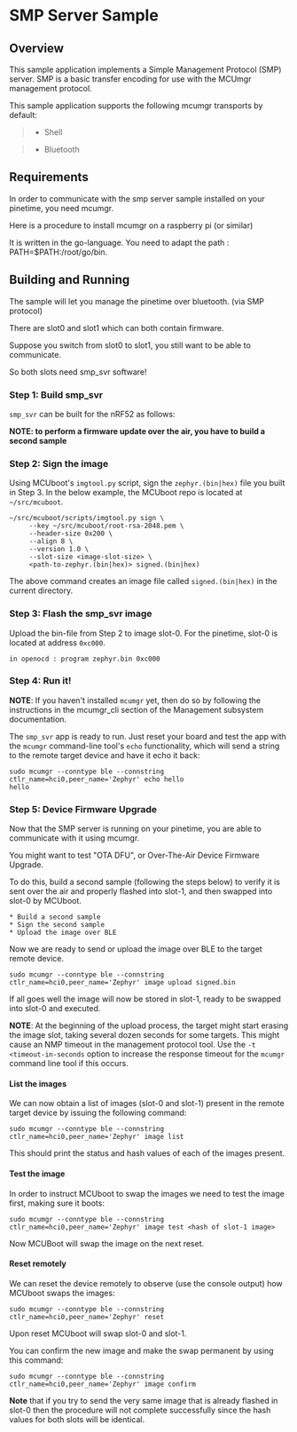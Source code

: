 # SMP Server Sample

## Overview

This sample application implements a Simple Management Protocol (SMP) server.
SMP is a basic transfer encoding for use with the MCUmgr management protocol.

This sample application supports the following mcumgr transports by default:

> 
> * Shell


> * Bluetooth

## Requirements

In order to communicate with the smp server sample installed on your pinetime, you need mcumgr.

Here is a procedure to install mcumgr on a raspberry pi  (or similar)

It is written in the go-language. You need to adapt the path :   PATH=$PATH:/root/go/bin.

## Building and Running

The sample will let you manage the pinetime over bluetooth. (via SMP protocol)

There are slot0 and slot1 which can both contain firmware.

Suppose you switch from slot0 to slot1, you still want to be able to communicate.

So both slots need smp_svr software!

### Step 1: Build smp_svr

`smp_svr` can be built for the nRF52 as follows:

**NOTE: to perform a firmware update over the air, you have to build a second sample**

### Step 2: Sign the image

Using MCUboot's `imgtool.py` script, sign the `zephyr.(bin|hex)`
file you built in Step 3. In the below example, the MCUboot repo is located at
`~/src/mcuboot`.

```
~/src/mcuboot/scripts/imgtool.py sign \
     --key ~/src/mcuboot/root-rsa-2048.pem \
     --header-size 0x200 \
     --align 8 \
     --version 1.0 \
     --slot-size <image-slot-size> \
     <path-to-zephyr.(bin|hex)> signed.(bin|hex)
```

The above command creates an image file called `signed.(bin|hex)` in the
current directory.

### Step 3: Flash the smp_svr image

Upload the bin-file from Step 2 to image slot-0.
For the pinetime, slot-0 is located at address `0xc000`.

```
in openocd : program zephyr.bin 0xc000
```

### Step 4: Run it!

**NOTE**: If you haven't installed `mcumgr` yet, then do so by following the
instructions in the mcumgr_cli section of the Management subsystem
documentation.

The `smp_svr` app is ready to run.  Just reset your board and test the app
with the `mcumgr` command-line tool's `echo` functionality, which will
send a string to the remote target device and have it echo it back:

```
sudo mcumgr --conntype ble --connstring ctlr_name=hci0,peer_name='Zephyr' echo hello
hello
```

### Step 5: Device Firmware Upgrade

Now that the SMP server is running on your pinetime, you are able to communicate
with it using mcumgr.

You might want to test "OTA DFU", or Over-The-Air Device Firmware Upgrade.

To do this, build a second sample (following the steps below) to verify
it is sent over the air and properly flashed into slot-1, and then
swapped into slot-0 by MCUboot.

```
* Build a second sample
* Sign the second sample
* Upload the image over BLE
```

Now we are ready to send or upload the image over BLE to the target remote
device.

```
sudo mcumgr --conntype ble --connstring ctlr_name=hci0,peer_name='Zephyr' image upload signed.bin
```

If all goes well the image will now be stored in slot-1, ready to be swapped
into slot-0 and executed.

**NOTE**: At the beginning of the upload process, the target might start erasing
the image slot, taking several dozen seconds for some targets.  This might
cause an NMP timeout in the management protocol tool. Use the
`-t <timeout-in-seconds` option to increase the response timeout for the
`mcumgr` command line tool if this occurs.

#### List the images

We can now obtain a list of images (slot-0 and slot-1) present in the remote
target device by issuing the following command:

```
sudo mcumgr --conntype ble --connstring ctlr_name=hci0,peer_name='Zephyr' image list
```

This should print the status and hash values of each of the images present.

#### Test the image

In order to instruct MCUboot to swap the images we need to test the image first,
making sure it boots:

```
sudo mcumgr --conntype ble --connstring ctlr_name=hci0,peer_name='Zephyr' image test <hash of slot-1 image>
```

Now MCUBoot will swap the image on the next reset.

#### Reset remotely

We can reset the device remotely to observe (use the console output) how
MCUboot swaps the images:

```
sudo mcumgr --conntype ble --connstring ctlr_name=hci0,peer_name='Zephyr' reset
```

Upon reset MCUboot will swap slot-0 and slot-1.

You can confirm the new image and make the swap permanent by using this command:

```
sudo mcumgr --conntype ble --connstring ctlr_name=hci0,peer_name='Zephyr' image confirm
```

**Note** that if you try to send the very same image that is already flashed in
slot-0 then the procedure will not complete successfully since the hash values
for both slots will be identical.
